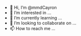 - 👋 Hi, I’m @mmdCayron
- 👀 I’m interested in ...
- 🌱 I’m currently learning ...
- 💞️ I’m looking to collaborate on ...
- 📫 How to reach me ...

<!---
mmdCayron/mmdCayron is a ✨ special ✨ repository because its `README.md` (this file) appears on your GitHub profile.
You can click the Preview link to take a look at your changes.
--->
